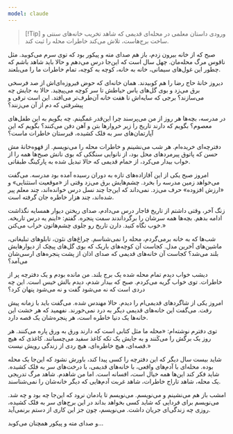 ```yaml
---
model: claude
---
```


> [!Tip] ورودی
> داستان معلمی در محله‌ای قدیمی که شاهد تخریب خانه‌های سنتی و ساخت برج‌هاست، تلاش می‌کند خاطرات محله را ثبت کند.

صبح که از خانه بیرون زدم، باز هم صدای مته و پیکور بود که توی سرم می‌کوبید. مثل ناقوس مرگ محله‌مان. چهل سال است که این‌جا درس می‌دهم و حالا باید شاهد باشم که چطور این غول‌های سیمانی، خانه به خانه، کوچه به کوچه، تمام خاطرات ما را می‌بلعند.

دیروز خانۀ حاج رضا را هم کوبیدند. همان خانه‌ای که حوض فیروزه‌ای‌اش از صد فرسخی برق می‌زد و بوی گل‌های یاس حیاطش تا سر کوچه می‌پیچید. حالا به جایش چه می‌سازند؟ برجی که سایه‌اش تا هفت خانه آن‌طرف‌تر می‌افتد. این است ترقی و پیشرفتی که دم از آن می‌زنند؟

در مدرسه، بچه‌ها هر روز از من می‌پرسند چرا این‌قدر غمگینم. چه بگویم به این طفل‌های معصوم؟ بگویم که دارند تاریخ را زیر خروارها بتن و آهن دفن می‌کنند؟ بگویم که این آپارتمان‌های سر به فلک کشیده، قبرستان خاطرات ماست؟

دفترچه‌ای خریده‌ام. هر شب می‌نشینم و خاطرات محله را می‌نویسم. از قهوه‌خانۀ مش حسن که پاتوق پیرمردهای محل بود، از نانوایی سنگکی که بوی نانش صبح‌ها همه را از خواب بیدار می‌کرد، از حمام قدیمی که حالا تبدیل شده به پارکینگ طبقاتی.

امروز صبح یکی از این آقازاده‌های تازه به دوران رسیده آمده بود مدرسه. می‌گفت می‌خواهد زمین مدرسه را بخرد. چشم‌هایش برق می‌زد وقتی از «موقعیت استثنایی» و «ارزش افزوده» حرف می‌زد. نمی‌داند که این‌جا چند نسل درس خوانده‌اند، چند معلم پیر شده‌اند، چند هزار خاطره جان گرفته است.

زنگ آخر، وقتی داشتم از تاریخ قاجار درس می‌دادم، صدای ریختن دیوار همسایه نگذاشت ادامه بدهم. بچه‌ها همه سرشان را برگرداندند سمت پنجره. گفتم: «اینم یه درس تاریخه. خوب نگاه کنید. دارن تاریخ رو جلوی چشم‌هاتون خراب می‌کنن.»

شب‌ها که به خانه برمی‌گردم، محله را نمی‌شناسم. چراغ‌های نئون، تابلوهای تبلیغاتی، ماشین‌های آخرین مدل. کجاست آن کوچه‌های باریک که بوی گل‌های پیچک از دیوارهایش بلند می‌شد؟ کجاست آن خانه‌های قدیمی که صدای اذان از پشت پنجره‌های ارسی‌شان می‌آمد؟

دیشب خواب دیدم تمام محله شده یک برج بلند. من مانده بودم و یک دفترچه پر از خاطرات. توی خواب گریه می‌کردم. صبح که بیدار شدم، دیدم بالش خیس است. این چه دردی است که نه می‌شود گفت و نه می‌شود پنهان کرد؟

امروز یکی از شاگردهای قدیمی‌ام را دیدم. حالا مهندس شده. می‌گفت باید با زمانه پیش رفت. می‌گفت این خانه‌های قدیمی دیگر به درد نمی‌خورند. نفهمید که هر خشت این خانه‌ها یک دنیا خاطره است، هر پنجره‌شان یک قصه دارد.

توی دفترم نوشته‌ام: «محله ما مثل کتابی است که دارند ورق به ورق پاره می‌کنند. هر روز یک برگش را می‌کَنند و به جایش یک تکه کاغذ سفید می‌چسبانند. کاغذی که هیچ قصه‌ای، هیچ خاطره‌ای، هیچ ردی از زندگی رویش نیست.»

شاید بیست سال دیگر که این دفترچه را کسی پیدا کند، باورش نشود که این‌جا یک محله بوده. محله‌ای با آدم‌های واقعی، با خانه‌های قدیمی، با درخت‌های سر به فلک کشیده. شاید فکر کند این‌ها همه خیال است، افسانه است. اما من شاهدم. شاهد مرگ تدریجی یک محله، شاهد تاراج خاطرات، شاهد غربت آدم‌هایی که دیگر خانه‌شان را نمی‌شناسند.

امشب باز هم می‌نشینم و می‌نویسم. می‌نویسم تا یادمان نرود که این‌جا چه بود و چه شد. می‌نویسم برای فردایی که شاید کسی بخواهد بداند در این برج‌های سر به فلک کشیده، روزی چه زندگی‌ای جریان داشت. می‌نویسم، چون جز این کاری از دستم برنمی‌آید.

و صدای مته و پیکور همچنان می‌کوبد...